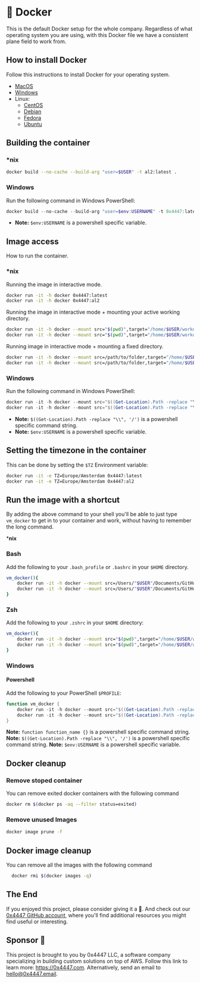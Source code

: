 # 🐳 Docker

This is the default Docker setup for the whole company. Regardless of what operating system you are using, with this Docker file we have a consistent plane field to work from.

## How to install Docker

Follow this instructions to install Docker for your operating system.

- [MacOS](https://docs.docker.com/docker-for-mac/install/)
- [Windows](https://docs.docker.com/docker-for-windows/install/)
- Linux:
  - [CentOS](https://docs.docker.com/install/linux/docker-ce/centos/)
  - [Debian](https://docs.docker.com/install/linux/docker-ce/debian/)
  - [Fedora](https://docs.docker.com/install/linux/docker-ce/fedora/)
  - [Ubuntu](https://docs.docker.com/install/linux/docker-ce/ubuntu/)

## Building the container

### *nix

```sh
docker build --no-cache --build-arg "user=$USER" -t al2:latest .
```

### Windows

Run the following command in Windows PowerShell:

```powershell
docker build --no-cache --build-arg "user=$env:USERNAME" -t 0x4447:latest .
```

- **Note:** `$env:USERNAME` is a powershell specific variable.

## Image access

How to run the container.

### *nix

Running the image in interactive mode.

```sh
docker run -it -h docker 0x4447:latest
docker run -it -h docker 0x4447:al2
```

Running the image in interactive mode + mounting your active working directory.

```sh
docker run -it -h docker --mount src="$(pwd)",target="/home/$USER/workdir/",type=bind 0x4447:latest
docker run -it -h docker --mount src="$(pwd)",target="/home/$USER/workdir/",type=bind 0x4447:al2
```

Running image in interactive mode + mounting a fixed directory.

```sh
docker run -it -h docker --mount src=/path/to/folder,target="/home/$USER/workdir/",type=bind 0x4447:latest
docker run -it -h docker --mount src=/path/to/folder,target="/home/$USER/workdir/",type=bind 0x4447:al2
```

### Windows

Run the following command in Windows PowerShell:

``` powershell
docker run -it -h docker --mount src="$((Get-Location).Path -replace "\\", '/')",target="/home/$env:USERNAME/workdir/",type=bind 0x4447:latest
docker run -it -h docker --mount src="$((Get-Location).Path -replace "\\", '/')",target="/home/$env:USERNAME/workdir/",type=bind 0x4447:al2
```

- **Note:** `$((Get-Location).Path -replace "\\", '/')` is a powershell specific command string.
- **Note:** `$env:USERNAME` is a powershell specific variable.

## Setting the timezone in the container

This can be done by setting the `$TZ` Environment variable:

``` sh
docker run -it -e TZ=Europe/Amsterdam 0x4447:latest
docker run -it -e TZ=Europe/Amsterdam 0x4447:al2
```

## Run the image with a shortcut

By adding the above command to your shell you'll be able to just type `vm_docker` to get in to your container and work, without having to remember the long command.

***nix**

### Bash

Add the following to your `.bash_profile` or `.bashrc` in your `$HOME` directory.

```sh
vm_docker(){
    docker run -it -h docker --mount src=/Users/"$USER"/Documents/GitHub,target="/home/$USER/workdir/",type=bind 0x4447:latest
    docker run -it -h docker --mount src=/Users/"$USER"/Documents/GitHub,target="/home/$USER/workdir/",type=bind 0x4447:al2
}
```

### Zsh

Add the following to your `.zshrc` in your `$HOME` directory:

```sh
vm_docker(){
    docker run -it -h docker --mount src="$(pwd)",target="/home/$USER/workdir/",type=bind 0x4447:latest
    docker run -it -h docker --mount src="$(pwd)",target="/home/$USER/workdir/",type=bind 0x4447:al2
}
```

### Windows

#### Powershell

Add the following to your PowerShell `$PROFILE`:

``` powershell
function vm_docker {
    docker run -it -h docker --mount src="$((Get-Location).Path -replace "\\", '/')",target="/home/$env:USERNAME/workdir/",type=bind 0x4447:latest
    docker run -it -h docker --mount src="$((Get-Location).Path -replace "\\", '/')",target="/home/$env:USERNAME/workdir/",type=bind 0x4447:al2
}
```

  **Note:** `function function_name {}` is a powershell specific command string.
  **Note:** `$((Get-Location).Path -replace "\\", '/')` is a powershell specific command string.
  **Note:** `$env:USERNAME` is a powershell specific variable.

## Docker cleanup

### Remove stoped container

You can remove exited docker containers with the following command

```sh
docker rm $(docker ps -aq --filter status=exited)
```

### Remove unused Images

```sh
docker image prune -f
```

## Docker image cleanup

You can remove all the images with the following command

``` sh
  docker rmi $(docker images -q)
```

## The End

If you enjoyed this project, please consider giving it a 🌟. And check out our [0x4447 GitHub account](https://github.com/0x4447), where you'll find additional resources you might find useful or interesting.

## Sponsor 🎊

This project is brought to you by 0x4447 LLC, a software company specializing in building custom solutions on top of AWS. Follow this link to learn more: https://0x4447.com. Alternatively, send an email to [hello@0x4447.email](mailto:hello@0x4447.email?Subject=Hello%20From%20Repo&Body=Hi%2C%0A%0AMy%20name%20is%20NAME%2C%20and%20I%27d%20like%20to%20get%20in%20touch%20with%20someone%20at%200x4447.%0A%0AI%27d%20like%20to%20discuss%20the%20following%20topics%3A%0A%0A-%20LIST_OF_TOPICS_TO_DISCUSS%0A%0ASome%20useful%20information%3A%0A%0A-%20My%20full%20name%20is%3A%20FIRST_NAME%20LAST_NAME%0A-%20My%20time%20zone%20is%3A%20TIME_ZONE%0A-%20My%20working%20hours%20are%20from%3A%20TIME%20till%20TIME%0A-%20My%20company%20name%20is%3A%20COMPANY%20NAME%0A-%20My%20company%20website%20is%3A%20https%3A%2F%2F%0A%0ABest%20regards.).
